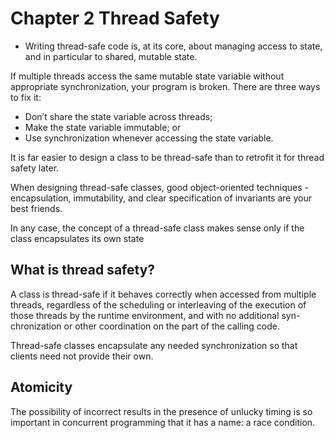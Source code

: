 # Chapter 2 Thread Safety

- Writing thread-safe code is, at its core, about managing access to state, and in particular to shared, mutable state.

If multiple threads access the same mutable state variable without appropriate synchronization, your program is broken. There are three ways to fix it:

- Don’t share the state variable across threads;
- Make the state variable immutable; or
- Use synchronization whenever accessing the state variable.

It is far easier to design a class to be thread-safe than to retrofit it for thread safety later.

When designing thread-safe classes, good object-oriented techniques - encapsulation, immutability, and clear specification of invariants are your best friends.

In any case, the concept of a thread-safe class makes sense only if the class encapsulates its own state

## What is thread safety?

A class is thread-safe if it behaves correctly when accessed from multiple threads, regardless of the scheduling or interleaving of the execution of those threads by the runtime environment, and with no additional syn- chronization or other coordination on the part of the calling code.

Thread-safe classes encapsulate any needed synchronization so that clients need not provide their own.

## Atomicity

The possibility of incorrect results in the presence of unlucky timing is so important in concurrent programming that it has a name: a race condition.
